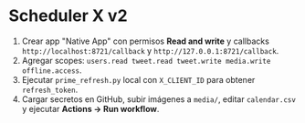 # Scheduler X v2

1. Crear app "Native App" con permisos **Read and write** y callbacks `http://localhost:8721/callback` y `http://127.0.0.1:8721/callback`.
2. Agregar scopes: `users.read tweet.read tweet.write media.write offline.access`.
3. Ejecutar `prime_refresh.py` local con `X_CLIENT_ID` para obtener `refresh_token`.
4. Cargar secretos en GitHub, subir imágenes a `media/`, editar `calendar.csv` y ejecutar **Actions → Run workflow**.
